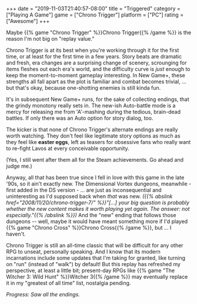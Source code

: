 +++
date = "2019-11-03T21:40:57-08:00"
title = "Triggered"
category = ["Playing A Game"]
game = ["Chrono Trigger"]
platform = ["PC"]
rating = ["Awesome"]
+++

Maybe {{% game "Chrono Trigger" %}}Chrono Trigger{{% /game %}} is the reason I'm not big on "replay value."

Chrono Trigger is at its best when you're working through it for the first time, or at least for the first time in a few years.  Story beats are dramatic and fresh, era changes are a surprising change of scenery, scrounging for items fleshes out each era's world, and the difficulty curve is <i>just</i> enough to keep the moment-to-moment gameplay interesting.  In New Game+, these strengths all fall apart as the plot is familiar and combat becomes trivial, ... but that's okay, because one-shotting enemies is still kinda fun.

It's in subsequent New Game+ runs, for the sake of collecting endings, that the grindy monotony really sets in.  The new-ish Auto-battle mode is a mercy for releasing me from 'A'-mashing during the tedious, brain-dead battles.  If only there was an Auto option for story dialog, too.

The kicker is that none of Chrono Trigger's alternate endings are really worth watching.  They don't feel like legitimate story options as much as they feel like <b>easter eggs</b>, left as teasers for obsessive fans who really want to re-fight Lavos at every conceivable opportunity.

(Yes, I still went after them all for the Steam achievements.  Go ahead and judge me.)

Anyway, all that has been true since I fell in love with this game in the late '90s, so it ain't exactly new.  The Dimensional Vortex dungeons, meanwhile - first added in the DS version - ... are just as inconsequential and uninteresting as I'd supposed back when <i>that</i> was new.  <i>({{% abslink href="2008/11/20/chrono-trigger-7/" %}}"[...] your big question is probably whether the new content makes it worth playing yet again. The answer: not especially."{{% /abslink %}})</i>  And the "new" ending that follows those dungeons -- well, maybe it would have meant something more if I'd played {{% game "Chrono Cross" %}}Chrono Cross{{% /game %}}, but ... I haven't.

Chrono Trigger is still an all-time classic that will be difficult for any other RPG to unseat, personally speaking.  And I know that its modern incarnations include some updates that I'm taking for granted, like turning on "run" (instead of "walk") by default!  But this replay has refreshed my perspective, at least a little bit; present-day RPGs like {{% game "The Witcher 3: Wild Hunt" %}}Witcher 3{{% /game %}} may eventually replace it in my "greatest of all time" list, nostalgia pending.

<i>Progress: Saw all the endings.</i>

